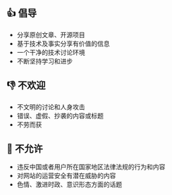 
## 👍 倡导

*   分享原创文章、开源项目
*   基于技术及事实分享有价值的信息
*   一个干净的技术讨论环境
*   不断坚持学习和进步


## 👎 不欢迎

*   不文明的讨论和人身攻击
*   错误、虚假、抄袭的内容或标题
*   不劳而获


## 🚫 不允许

*   违反中国或者用户所在国家地区法律法规的行为和内容
*   对网站的运营安全有潜在威胁的内容
*   色情、激进时政、意识形态方面的话题